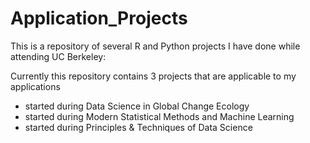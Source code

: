 # Application_Projects
This is a repository of several R and Python projects I have done while attending UC Berkeley:

Currently this repository contains 3 projects that are applicable to my applications
  * started during Data Science in Global Change Ecology
  * started during Modern Statistical Methods and Machine Learning
  * started during Principles & Techniques of Data Science
